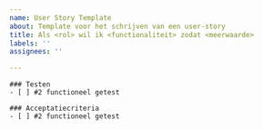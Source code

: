 ```yaml
---
name: User Story Template
about: Template voor het schrijven van een user-story
title: Als <rol> wil ik <functionaliteit> zodat <meerwaarde>
labels: ''
assignees: ''

---
```


```[tasklist]
### Testen
- [ ] #2 functioneel getest
```

```[tasklist]
### Acceptatiecriteria
- [ ] #2 functioneel getest
```
